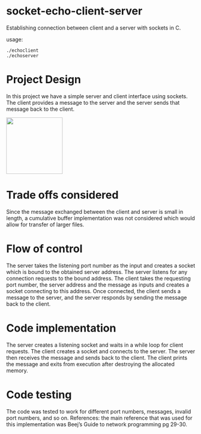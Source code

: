 # socket-echo-client-server
Establishing connection between client and a server with sockets in C.

usage:
```
./echoclient
./echoserver
```

# Project Design
In this project we have a simple server and client interface using sockets. The client provides a message to the server and the server sends that message back to the client. 

<image src="https://raw.githubusercontent.com/sreeganeshji/socket-echo-client-server/master/Illustrations/echo.png" height=150>
  
# Trade offs considered 
Since the message exchanged between the client and server is small in length, a cumulative buffer implementation was not considered which would allow for transfer of larger files. 
# Flow of control 
The server takes the listening port number as the input and creates a socket which is bound to the obtained server address. The server listens for any connection requests to the bound address. 
The client takes the requesting port number, the server address and the message as inputs and creates a socket connecting to this address. Once connected, the client sends a message to the server, and the server responds by sending the message back to the client.
# Code implementation 
The server creates a listening socket and waits in a while loop for client requests. The client creates a socket and connects to the server. The server then receives the message and sends back to the client. The client prints the message and exits from execution after destroying the allocated memory. 
# Code testing 
The code was tested to work for different port numbers, messages, invalid port numbers, and so on. 
References: the main reference that was used for this implementation was Beej’s Guide to network programming pg 29-30. 
